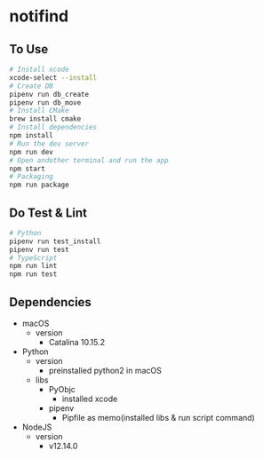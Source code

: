 # notifind

## To Use

```bash
# Install xcode
xcode-select --install
# Create DB
pipenv run db_create
pipenv run db_move
# Install CMake
brew install cmake
# Install dependencies
npm install
# Run the dev server
npm run dev
# Open andother terminal and run the app
npm start
# Packaging
npm run package
```

## Do Test & Lint

```bash
# Python
pipenv run test_install
pipenv run test
# TypeScript
npm run lint
npm run test
```

## Dependencies

- macOS
  - version
    - Catalina 10.15.2
- Python
  - version
    - preinstalled python2 in macOS
  - libs
    - PyObjc
      - installed xcode
    - pipenv
      - Pipfile as memo(installed libs & run script command)
- NodeJS
  - version
    - v12.14.0
